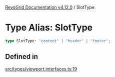 [RevoGrid Documentation v4.12.0](README.md) / SlotType

# Type Alias: SlotType

```ts
type SlotType: "content" | "header" | "footer";
```

## Defined in

[src/types/viewport.interfaces.ts:19](https://github.com/revolist/revogrid/blob/282605c6faa8e6a115a4a8c5b8668e14fed605a0/src/types/viewport.interfaces.ts#L19)
